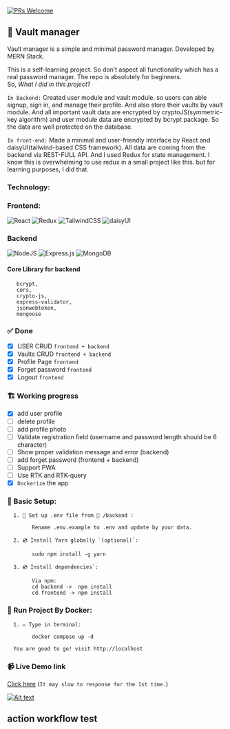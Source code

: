 [![PRs Welcome](https://img.shields.io/badge/PRs-welcome-brightgreen.svg?style=flat-square)](http://makeapullrequest.com)

## 🔐 Vault manager

Vault manager is a simple and minimal password manager. Developed by MERN Stack.

This is a self-learning project. So don’t aspect all functionality which has a real password manager. The repo is absolutely for beginners. <br>
So, _What I did in this project_?

`In Backend:`
Created user module and vault module. so users can able signup, sign in, and manage their profile. And also store their vaults by vault module. And all important vault data are encrypted by cryptoJS(symmetric-key algorithm) and user module data are encrypted by bcrypt package. So the data are well protected on the database.

`In front-end:`
Made a minimal and user-friendly interface by React and daisyUI(tailwind-based CSS framework). All data are coming from the backend via REST-FULL API. And I used Redux for state management. I know this is overwhelming to use redux in a small project like this. but for learning purposes, I did that.

### Technology:

### Frontend:

![React](https://img.shields.io/badge/react-%2320232a.svg?style=for-the-badge&logo=react&logoColor=%2361DAFB)
![Redux](https://img.shields.io/badge/redux-%23593d88.svg?style=for-the-badge&logo=redux&logoColor=white)
![TailwindCSS](https://img.shields.io/badge/tailwindcss-%2338B2AC.svg?style=for-the-badge&logo=tailwind-css&logoColor=white)
![daisyUI](https://img.shields.io/badge/daisy--UI-Based%20on%20Tailwind%20CSS-green?style=for-the-badge&logo=appveyor)

### Backend

![NodeJS](https://img.shields.io/badge/node.js-6DA55F?style=for-the-badge&logo=node.js&logoColor=white)
![Express.js](https://img.shields.io/badge/express.js-%23404d59.svg?style=for-the-badge&logo=express&logoColor=%2361DAFB)
![MongoDB](https://img.shields.io/badge/MongoDB-%234ea94b.svg?style=for-the-badge&logo=mongodb&logoColor=white)

#### Core Library for backend

```
   bcrypt,
   cors,
   crypto-js,
   express-validator,
   jsonwebtoken,
   mongoose

```

### ✅ Done

- [x] USER CRUD `frontend + backend`
- [x] Vaults CRUD `frontend + backend`
- [x] Profile Page `frontend`
- [x] Forget password `frontend`
- [x] Logout `frontend`

### 🏗️ Working progress

- [x] add user profile
- [ ] delete profile
- [ ] add profile photo
- [ ] Validate registration field (username and password length should be 6 character)
- [ ] Show proper validation message and error (backend)
- [ ] add forget password (frontend + backend)
- [ ] Support PWA
- [ ] Use RTK and RTK-query
- [x] `Dockerize` the app

### 🔌 Basic Setup:

      1. 🔨 Set up .env file from 📁 /backend :

            Rename .env.example to .env and update by your data.

      2. 💿 Install Yarn globally `(optional)`:

            sudo npm install -g yarn

      3. 💿 Install dependencies`:

            Via npm:
            cd backend ->  npm install
            cd frontend -> npm install

### 🚀 Run Project By Docker:

      1. ✏️ Type in terminal:

            docker compose up -d

      You are good to go! visit http://localhost

### 📹 Live Demo link

[Click here](https://vault-manager.herokuapp.com/) (`It may slow to response for the 1st time.`)

[![Alt text](https://user-images.githubusercontent.com/35423413/188283404-24401770-b874-44a2-b41e-994468982d30.png)](https://www.youtube.com/watch?v=RMCiZWTUtfA)

## action workflow test
